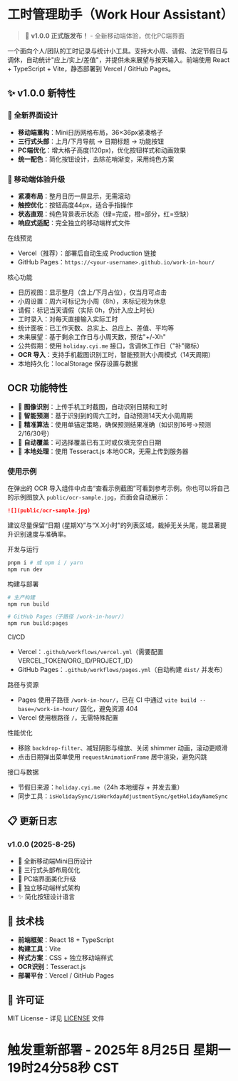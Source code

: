 # 工时管理助手（Work Hour Assistant）

> 🎉 **v1.0.0 正式版发布！** - 全新移动端体验，优化PC端界面

一个面向个人/团队的工时记录与统计小工具。支持大小周、请假、法定节假日与调休，自动统计"应上/实上/差值"，并提供未来展望与按天输入。前端使用 React + TypeScript + Vite，静态部署到 Vercel / GitHub Pages。

## ✨ v1.0.0 新特性

### 🎨 全新界面设计
- **移动端重构**：Mini日历网格布局，36×36px紧凑格子
- **三行式头部**：上月/下月导航 → 日期标题 → 功能按钮
- **PC端优化**：增大格子高度(120px)，优化按钮样式和动画效果
- **统一配色**：简化按钮设计，去除花哨渐变，采用纯色方案

### 📱 移动端体验升级
- **紧凑布局**：整月日历一屏显示，无需滚动
- **触控优化**：按钮高度44px，适合手指操作
- **状态直观**：纯色背景表示状态（绿=完成，橙=部分，红=空缺）
- **响应式适配**：完全独立的移动端样式文件

在线预览
- Vercel（推荐）：部署后自动生成 Production 链接
- GitHub Pages：`https://<your-username>.github.io/work-in-hour/`

核心功能
- 日历视图：显示整月（含上/下月占位），仅当月可点击
- 小周设置：周六可标记为小周（8h），未标记视为休息
- 请假：标记当天请假（实际 0h，仍计入应上时长）
- 工时录入：对每天直接输入实际工时
- 统计面板：已工作天数、总实上、总应上、差值、平均等
- 未来展望：基于剩余工作日与小周天数，预估"+/-Xh"
- 公共假期：使用 `holiday.cyi.me` 接口，含调休工作日（"补"徽标）
- **OCR 导入**：支持手机截图识别工时，智能预测大小周模式（14天周期）
- 本地持久化：localStorage 保存设置与数据

## OCR 功能特性
- 📸 **图像识别**：上传手机工时截图，自动识别日期和工时
- 🤖 **智能预测**：基于识别到的周六工时，自动预测14天大小周周期
- 🎯 **精准算法**：使用单锚定策略，确保预测结果准确（如识别16号→预测2/16/30号）
- 🔄 **自动覆盖**：可选择覆盖已有工时或仅填充空白日期
- 🚀 **本地处理**：使用 Tesseract.js 本地OCR，无需上传到服务器

### 使用示例
在弹出的 OCR 导入组件中点击“查看示例截图”可看到参考示例。你也可以将自己的示例图放入 `public/ocr-sample.jpg`，页面会自动展示：

```md
![](public/ocr-sample.jpg)
```

建议尽量保留“日期 (星期X)”与“X.X小时”的列表区域，裁掉无关头尾，能显著提升识别速度与准确率。

开发与运行
```bash
pnpm i # 或 npm i / yarn
npm run dev
```

构建与部署
```bash
# 生产构建
npm run build

# GitHub Pages（子路径 /work-in-hour/）
npm run build:pages
```

CI/CD
- Vercel：`.github/workflows/vercel.yml`（需要配置 VERCEL_TOKEN/ORG_ID/PROJECT_ID）
- GitHub Pages：`.github/workflows/pages.yml`（自动构建 `dist/` 并发布）

路径与资源
- Pages 使用子路径 `/work-in-hour/`，已在 CI 中通过 `vite build --base=/work-in-hour/` 固化，避免资源 404
- Vercel 使用根路径 `/`，无需特殊配置

性能优化
- 移除 `backdrop-filter`、减轻阴影与缩放、关闭 shimmer 动画，滚动更顺滑
- 点击日期弹出菜单使用 `requestAnimationFrame` 居中渲染，避免闪跳

接口与数据
- 节假日来源：`holiday.cyi.me`（24h 本地缓存 + 并发去重）
- 同步工具：`isHolidaySync/isWorkdayAdjustmentSync/getHolidayNameSync`

## 📋 更新日志

### v1.0.0 (2025-8-25)
- 🎨 全新移动端Mini日历设计
- 📱 三行式头部布局优化
- 🎯 PC端界面美化升级
- 🔧 独立移动端样式架构
- ✨ 简化按钮设计语言

## 🚀 技术栈

- **前端框架**：React 18 + TypeScript
- **构建工具**：Vite
- **样式方案**：CSS + 独立移动端样式
- **OCR识别**：Tesseract.js
- **部署平台**：Vercel / GitHub Pages

## 📄 许可证

MIT License - 详见 [LICENSE](LICENSE) 文件
# 触发重新部署 - 2025年 8月25日 星期一 19时24分58秒 CST
